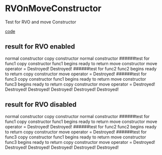 # RVOnMoveConstructor
Test for RVO and move Constructor

[code]()

## result for RVO enabled
normal constructor
copy constructor
normal constructor
######test for func1
copy constructor
func1 begins
ready to return
move constructor
move operator = 
Destroyed!
Destroyed!
######test for func2
func2 begins
ready to return
copy constructor
move operator = 
Destroyed!
######test for func3
copy constructor
func1 begins
ready to return
move constructor
func3 begins
ready to return
copy constructor
move operator = 
Destroyed!
Destroyed!
Destroyed!
Destroyed!
Destroyed!
Destroyed!


## result for RVO disabled

normal constructor
copy constructor
normal constructor
######test for func1
copy constructor
func1 begins
ready to return
move constructor
move operator = 
Destroyed!
Destroyed!
######test for func2
func2 begins
ready to return
copy constructor
move operator = 
Destroyed!
######test for func3
copy constructor
func1 begins
ready to return
move constructor
func3 begins
ready to return
copy constructor
move operator = 
Destroyed!
Destroyed!
Destroyed!
Destroyed!
Destroyed!
Destroyed!
